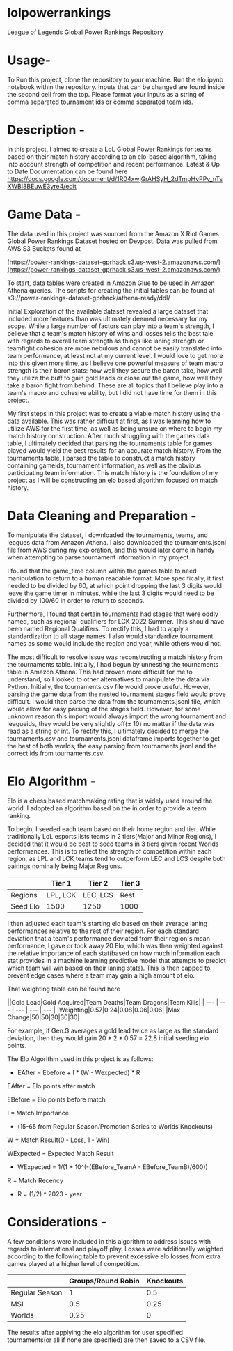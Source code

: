 # lolpowerrankings
League of Legends Global Power Rankings Repository

# Usage-

To Run this project, clone the repository to your machine. Run the elo.ipynb notebook within the repository. Inputs that can be changed are found inside the second cell from the top. Please format your inputs as 
a string of comma separated tournament ids or comma separated team ids. 

# Description -

In this project, I aimed to create a LoL Global Power Rankings for teams based on their match history according to an elo-based algorithm, taking into account strength of competition and recent performance.
Latest & Up to Date Documentation can be found here
https://docs.google.com/document/d/1R04xwjGrAHSyH_2dTmpHvPPv_nTsXWBl8BEuwE3yre4/edit 

# Game Data -

The data used in this project was sourced from the Amazon X Riot Games Global Power Rankings Dataset hosted on Devpost. Data was pulled from AWS S3 Buckets found at

[https://power-rankings-dataset-gprhack.s3.us-west-2.amazonaws.com/](https://power-rankings-dataset-gprhack.s3.us-west-2.amazonaws.com/)

To start, data tables were created in Amazon Glue to be used in Amazon Athena queries. The scripts for creating the initial tables can be found at s3://power-rankings-dataset-gprhack/athena-ready/ddl/

Initial Exploration of the available dataset revealed a large dataset that included more features than was ultimately deemed necessary for my scope. While a large number of factors can play into a team's strength, I believe that a team's match history of wins and losses tells the best tale with regards to overall team strength as things like laning strength or teamfight cohesion are more nebulous and cannot be easily translated into team performance, at least not at my current level. I would love to get more into this given more time, as I believe one powerful measure of team macro strength is their baron stats: how well they secure the baron take, how well they utilize the buff to gain gold leads or close out the game, how well they take a baron fight from behind. These are all topics that I believe play into a team's macro and cohesive ability, but I did not have time for them in this project.

My first steps in this project was to create a viable match history using the data available. This was rather difficult at first, as I was learning how to utilize AWS for the first time, as well as being unsure on where to begin my match history construction. After much struggling with the games data table, I ultimately decided that parsing the tournaments table for games played would yield the best results for an accurate match history. From the tournaments table, I parsed the table to construct a match history containing gameids, tournament information, as well as the obvious participating team information. This match history is the foundation of my project as I will be constructing an elo based algorithm focused on match history.

# Data Cleaning and Preparation -

To manipulate the dataset, I downloaded the tournaments, teams, and leagues data from Amazon Athena. I also downloaded the tournaments.jsonl file from AWS during my exploration, and this would later come in handy when attempting to parse tournament information in my project.

I found that the game\_time column within the games table to need manipulation to return to a human readable format. More specifically, it first needed to be divided by 60, at which point dropping the last 3 digits would leave the game timer in minutes, while the last 3 digits would need to be divided by 100/60 in order to return to seconds.

Furthermore, I found that certain tournaments had stages that were oddly named, such as regional\_qualifiers for LCK 2022 Summer. This should have been named Regional Qualifiers. To rectify this, I had to apply a standardization to all stage names. I also would standardize tournament names as some would include the region and year, while others would not.

The most difficult to resolve issue was reconstructing a match history from the tournaments table. Initially, I had begun by unnesting the tournaments table in Amazon Athena. This had proven more difficult for me to understand, so I looked to other alternatives to manipulate the data via Python. Initially, the tournaments.csv file would prove useful. However, parsing the game data from the nested tournament stages field would prove difficult. I would then parse the data from the tournaments.jsonl file, which would allow for easy parsing of the stages field. However, for some unknown reason this import would always import the wrong tournament and leagueids, they would be very slightly off(± 10) no matter if the data was read as a string or int. To rectify this, I ultimately decided to merge the tournaments.csv and tournaments.jsonl dataframe imports together to get the best of both worlds, the easy parsing from tournaments.jsonl and the correct ids from tournaments.csv.

# Elo Algorithm -

Elo is a chess based matchmaking rating that is widely used around the world. I adopted an algorithm based on the in order to provide a team ranking.

To begin, I seeded each team based on their home region and tier. While traditionally LoL esports lists teams in 2 tiers(Major and Minor Regions), I decided that it would be best to seed teams in 3 tiers given recent Worlds performances. This is to reflect the strength of competition within each region, as LPL and LCK teams tend to outperform LEC and LCS despite both pairings nominally being Major Regions.

| | Tier 1 | Tier 2 | Tier 3 |
| --- | --- | --- | --- |
| Regions | LPL, LCK | LEC, LCS | Rest |
| Seed Elo | 1500 | 1250 | 1000 |

I then adjusted each team's starting elo based on their average laning performances relative to the rest of their region. For each standard deviation that a team's performance deviated from their region's mean performance, I gave or took away 20 Elo, which was then weighted against the relative importance of each stat(based on how much information each stat provides in a machine learning predictive model that attempts to predict which team will win based on their laning stats). This is then capped to prevent edge cases where a team may gain a high amount of elo.

That weighting table can be found here

||Gold Lead|Gold Acquired|Team Deaths|Team Dragons|Team Kills|
| --- | --- | --- | --- | --- |
|Weighting|0.57|0.24|0.08|0.06|0.06|
|Max Change|50|50|30|30|30|

For example, if Gen.G averages a gold lead twice as large as the standard deviation, then they would gain 20 * 2 * 0.57 = 22.8 initial seeding elo points. 

The Elo Algorithm used in this project is as follows:

- EAfter = Ebefore + I \* (W - Wexpected) \* R


EAfter = Elo points after match

EBefore = Elo points before match

I = Match Importance

- (15-65 from Regular Season/Promotion Series to Worlds Knockouts)

W = Match Result(0 - Loss, 1 - Win)

WExpected = Expected Match Result

- WExpected = 1/(1 + 10^(-(EBefore_TeamA - EBefore_TeamB)/600))

R = Match Recency

- R = (1/2) ^ 2023 - year

# Considerations -

A few conditions were included in this algorithm to address issues with regards to international and playoff play. Losses were additionally weighted according to the following table to prevent excessive elo losses from extra games played at a higher level of competition.


| | Groups/Round Robin | Knockouts |
| --- | --- | --- |
| Regular Season | 1 | 0.5 |
| MSI | 0.5 | 0.25 |
| Worlds | 0.25 | 0 |

The results after applying the elo algorithm for user specified tournaments(or all if none are specified) are then saved to a CSV file.
